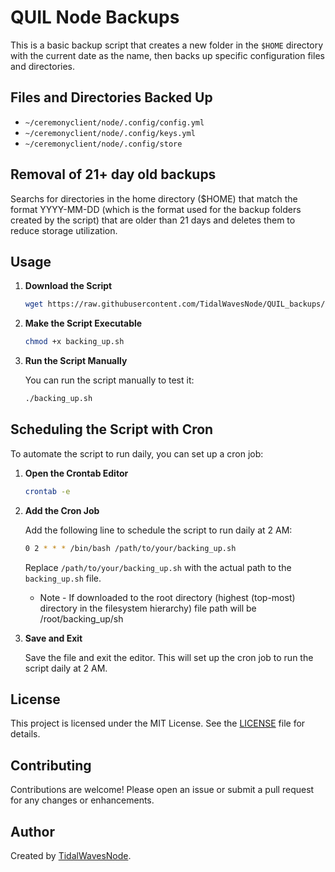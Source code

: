 # QUIL Node Backups

This is a basic backup script that creates a new folder in the `$HOME` directory with the current date as the name, then backs up specific configuration files and directories.

## Files and Directories Backed Up

- `~/ceremonyclient/node/.config/config.yml`
- `~/ceremonyclient/node/.config/keys.yml`
- `~/ceremonyclient/node/.config/store`

## Removal of 21+ day old backups

Searchs for directories in the home directory ($HOME) that match the format YYYY-MM-DD (which is the format used for the backup folders created by the script) that are older than 21 days and deletes them to reduce storage utilization.

## Usage

1. **Download the Script**

    ```sh
    wget https://raw.githubusercontent.com/TidalWavesNode/QUIL_backups/main/backing_up.sh
    ```

2. **Make the Script Executable**

    ```sh
    chmod +x backing_up.sh
    ```

3. **Run the Script Manually**

    You can run the script manually to test it:

    ```sh
    ./backing_up.sh
    ```

## Scheduling the Script with Cron

To automate the script to run daily, you can set up a cron job:

1. **Open the Crontab Editor**

    ```sh
    crontab -e
    ```

2. **Add the Cron Job**

    Add the following line to schedule the script to run daily at 2 AM:

    ```sh
    0 2 * * * /bin/bash /path/to/your/backing_up.sh
    ```

    Replace `/path/to/your/backing_up.sh` with the actual path to the `backing_up.sh` file.

   * Note - If downloaded to the root directory (highest (top-most) directory in the filesystem hierarchy) file path will be /root/backing_up/sh

4. **Save and Exit**

    Save the file and exit the editor. This will set up the cron job to run the script daily at 2 AM.

## License

This project is licensed under the MIT License. See the [LICENSE](LICENSE) file for details.

## Contributing

Contributions are welcome! Please open an issue or submit a pull request for any changes or enhancements.

## Author

Created by [TidalWavesNode](https://github.com/tidalwavesnode).
